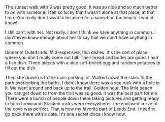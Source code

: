 The sunset walk with S was pretty good. It was so nice and so much better to *be* with someone. I felt so lucky that I wasn't alone at that place, at that time. You really don't want to be alone for a sunset on the beach. I would know!

I still can't with her. Not really. I don't think we have anything in common. I don't even know enough about her to say that we don't have anything in common.

Dinner at Outerlands. Mid-expensive, thin dishes. It's the sort of place where you don't really come out full. Their bread and butter are good. I had a fish dish. Three pieces with a nice soft-boiled egg and random potatoes to fill out the dish.

Then she drove us to the main parking lot. Walked down the stairs to the path overlooking the baths. I didn't know there was a sea rock with a hole in it. We went around and back up to the trail. Golden hour. The little beach you can get down to from the trail was so good. It was the best part for me. There were a bunch of people down there taking pictures and getting ready to burn firewoood. Stacked rocks were everywhere. The enclosed curve of the cove was perfect. That is now my favorite part of Lands End. I need to go back there with a date. It's one secret place I know now.
